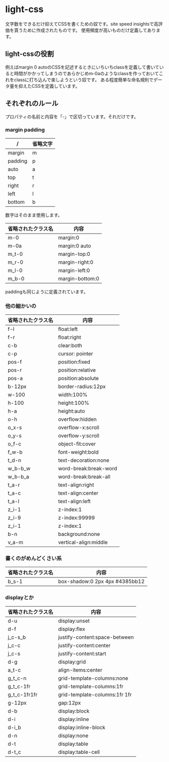 # light-css
文字数をできるだけ抑えてCSSを書くための奴です。site speed insightsで高評価を貰うために作成されたものです。
使用頻度が高いものだけ定義してあります。

## light-cssの役割
例えばmargin 0 autoのCSSを記述するときにいちいちclassを定義して書いていると時間がかかってしまうのであらかじめm-0aのようなclassを作っておいてこれをclassに打ち込んで楽しようという奴です。
ある程度簡単な命名規則でデータ量を抑えたCSSを定義しています。

## それぞれのルール
プロパティの名前と内容を「-」で区切っています。それだけです。

### margin padding

|  /  |  省略文字  |
| ---- | ---- |
|  margin  |  m  |
|  padding  |  p  |
|  auto  |  a  |
|  top  |  t  |
|  right  |  r  |
|  left  |  l  |
|  bottom  |  b  |

数字はそのまま使用します。

|  省略されたクラス名  |  内容  |
| ---- | ---- |
|  m-0  |  margin:0  |
|  m-0a  |  margin:0 auto  |
|  m_t-0  |  margin-top:0  |
|  m_r-0  |  margin-right:0  |
|  m_l-0  |  margin-left:0  |
|  m_b-0  |  margin-bottom:0  |

paddingも同じように定義されています。

### 他の細かいの

|  省略されたクラス名  |  内容  |
| ---- | ---- |
|  f-l  |  float:left  |
|  f-r  |  float:right  |
|  c-b  |  clear:both  |
|  c-p  |  cursor: pointer  |
|  pos-f  |  position:fixed  |
|  pos-r  |  position:relative  |
|  pos-a  |  position:absolute  |
|  b-12px  |  border-radius:12px  |
|  w-100  |  width:100%  |
|  h-100  |  height:100%  |
|  h-a  |  height:auto  |
|  o-h  |  overflow:hidden  |
|  o_x-s  |  overflow-x:scroll  |
|  o_y-s  |  overflow-y:scroll  |
|  o_f-c  |  object-fit:cover  |
|  f_w-b  |  font-weight:bold  |
|  t_d-n  |  text-decoration:none  |
|  w_b-b_w  |  word-break:break-word  |
|  w_b-b_a  |  word-break:break-all  |
|  t_a-r  |  text-align:right  |
|  t_a-c  |  text-align:center  |
|  t_a-l  |  text-align:left  |
|  z_i-1  |  z-index:1  |
|  z_i-9  |  z-index:99999  |
|  z_i-1  |  z-index:1  |
|  b-n  |  background:none  |
|  v_a-m  |  vertical-align:middle  |
 
### 書くのがめんどくさい系

|  省略されたクラス名  |  内容  |
| ---- | ---- |
|  b_s-1  |  box-shadow:0 2px 4px #4385bb12  |

### displayとか

|  省略されたクラス名  |  内容  |
| ---- | ---- |
|  d-u  |  display:unset  |
|  d-f  |  display:flex  |
|  j_c-s_b  |  justify-content:space-between  |
|  j_c-c  |  justify-content:center  |
|  j_c-s  |  justify-content:start  |
|  d-g  |  display:grid  |
|  a_t-c  |  align-items:center  |
|  g_t_c-n  |  grid-template-columns:none  |
|  g_t_c-1fr  |  grid-template-columns:1fr  |
|  g_t_c-1fr1fr  |  grid-template-columns:1fr 1fr  |
|  g-12px  |  gap:12px  |
|  d-b  |  display:block  |
|  d-i  |  display:inline  |
|  d-i_b  |  display:inline-block  |
|  d-n  |  display:none  |
|  d-t  |  display:table  |
|  d-t_c  |  display:table-cell  |
